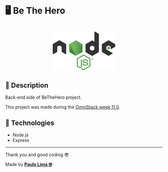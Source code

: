 # 🖥️ Be The Hero

<h1 align="center">
  <img src=".github/logo.png" width="200px" />
</h1>

## 🔎️ Description
Back-end side of BeTheHero project.

This project was made during the <a href="https://rocketseat.com.br/">OmniStack week 11.0</a>.

## 🚀️ Technologies

- Node.js
- Express
 
---

Thank you and good coding 😎️

Made by **<a href="https://paulophlp.github.io/portfolio/" target="__blank">Paulo Lima 🤓️</a>**

